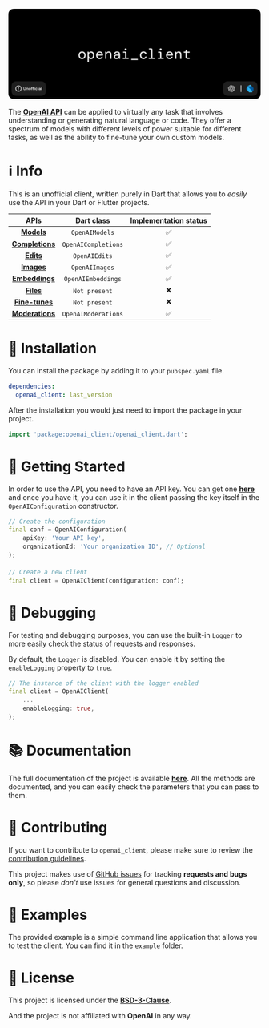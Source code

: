 ![alt Banner of the openai_client project](https://raw.githubusercontent.com/Azzeccagarbugli/openai_client/main/assets/banner.png)

The [**OpenAI API**](https://beta.openai.com/docs/introduction) can be applied to virtually any task that involves understanding or generating natural language or code. They offer a spectrum of models with different levels of power suitable for different tasks, as well as the ability to fine-tune your own custom models.

# ℹ️ Info

This is an unofficial client, written purely in Dart that allows you to _easily_ use the API in your Dart or Flutter projects.

|                                   APIs                                    |     Dart class      | Implementation status |
| :-----------------------------------------------------------------------: | :-----------------: | :-------------------: |
|      [**Models**](https://beta.openai.com/docs/api-reference/models)      |   `OpenAIModels`    |          ✅           |
| [**Completions**](https://beta.openai.com/docs/api-reference/completions) | `OpenAICompletions` |          ✅           |
|       [**Edits**](https://beta.openai.com/docs/api-reference/edits)       |    `OpenAIEdits`    |          ✅           |
|      [**Images**](https://beta.openai.com/docs/api-reference/models)      |   `OpenAIImages`    |          ✅           |
|  [**Embeddings**](https://beta.openai.com/docs/api-reference/embeddings)  | `OpenAIEmbeddings`  |          ✅           |
|       [**Files**](https://beta.openai.com/docs/api-reference/files)       |    `Not present`    |          ❌           |
|  [**Fine-tunes**](https://beta.openai.com/docs/api-reference/fine-tunes)  |    `Not present`    |          ❌           |
| [**Moderations**](https://beta.openai.com/docs/api-reference/moderations) | `OpenAIModerations` |          ✅           |

# 🧰 Installation

You can install the package by adding it to your `pubspec.yaml` file.

```yaml
dependencies:
  openai_client: last_version
```

After the installation you would just need to import the package in your project.

```dart
import 'package:openai_client/openai_client.dart';
```

# 🚀 Getting Started

In order to use the API, you need to have an API key. You can get one [**here**](https://beta.openai.com/account/api-keys) and once you have it, you can use it in the client passing the key itself in the `OpenAIConfiguration` constructor.

```dart
// Create the configuration
final conf = OpenAIConfiguration(
    apiKey: 'Your API key',
    organizationId: 'Your organization ID', // Optional
);

// Create a new client
final client = OpenAIClient(configuration: conf);
```

# 🐛 Debugging

For testing and debugging purposes, you can use the built-in `Logger` to more easily check the status of requests and responses.

By default, the `Logger` is disabled. You can enable it by setting the `enableLogging` property to `true`.

```dart
// The instance of the client with the logger enabled
final client = OpenAIClient(
    ...
    enableLogging: true,
);
```

# 📚 Documentation

The full documentation of the project is available [**here**](https://pub.dev/documentation/openai_client/latest/). All the methods are documented, and you can easily check the parameters that you can pass to them.

# 🤝 Contributing

If you want to contribute to `openai_client`, please make sure to review the [contribution guidelines](https://github.com/Azzeccagarbugli/openai_client/blob/master/CONTRIBUTING.md).

This project makes use of [GitHub issues](https://github.com/Azzeccagarbugli/openai_client/issues) for
tracking **requests and bugs only**, so please _don't_ use issues for general questions and discussion.

# 🎯 Examples

The provided example is a simple command line application that allows you to test the client. You can find it in the `example` folder.

# 🪪 License

This project is licensed under the [**BSD-3-Clause**](https://raw.githubusercontent.com/Azzeccagarbugli/openai_client/main/LICENSE).

And the project is not affiliated with **OpenAI** in any way.
